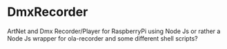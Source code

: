# DmxRecorder
ArtNet and Dmx Recorder/Player for RaspberryPi using Node Js
or rather a Node Js wrapper for ola-recorder and some different shell scripts?

